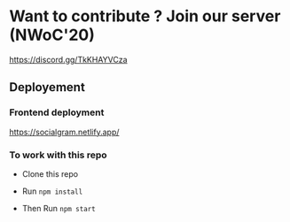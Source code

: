 # Want to contribute ? Join our server (NWoC'20)

https://discord.gg/TkKHAYVCza

## Deployement 


### Frontend deployment

https://socialgram.netlify.app/

### To work with this repo


- Clone this repo 

- Run <code>npm install</code>

- Then Run <code>npm start</code>
